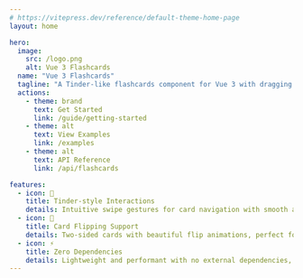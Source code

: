 ```yaml
---
# https://vitepress.dev/reference/default-theme-home-page
layout: home

hero:
  image:
    src: /logo.png
    alt: Vue 3 Flashcards
  name: "Vue 3 Flashcards"
  tagline: "A Tinder-like flashcards component for Vue 3 with dragging and flipping animations. Built with TypeScript and Vue 3 Composition API."
  actions:
    - theme: brand
      text: Get Started
      link: /guide/getting-started
    - theme: alt
      text: View Examples
      link: /examples
    - theme: alt
      text: API Reference
      link: /api/flashcards

features:
  - icon: 🎯
    title: Tinder-style Interactions
    details: Intuitive swipe gestures for card navigation with smooth animations and touch support
  - icon: 🔄
    title: Card Flipping Support
    details: Two-sided cards with beautiful flip animations, perfect for flashcards and learning apps
  - icon: ⚡
    title: Zero Dependencies
    details: Lightweight and performant with no external dependencies, built purely with Vue 3 and CSS
---
```

